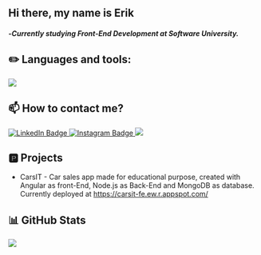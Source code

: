 ## Hi there, my name is Erik
#### -*Currently studying Front-End Development at Software University.*

## ✏️ Languages and tools:
<a href="https://skillicons.dev">
   <img src="https://skillicons.dev/icons?i=js,ts,angular,express,mongodb,css,html,git,nodejs" />
</a>

## 📫 How to contact me?
<div id="badges">
  <a href="https://www.linkedin.com/in/erik-todorov-50b60b239/">
  <img src="https://img.shields.io/badge/LinkedIn-blue?style=for-the-badge&logo=linkedin&logoColor=white" alt="LinkedIn Badge"/>
  </a>
  <a href="https://www.instagram.com/todorowwww/">
  <img src="https://camo.githubusercontent.com/b3d4671768bd0f9b6c8f410a25a96e0c5a4d135208d8910461e986f97e7985ab/68747470733a2f2f696d672e736869656c64732e696f2f62616467652f496e7374616772616d2d4534343035463f7374796c653d666f722d7468652d6261646765266c6f676f3d696e7374616772616d266c6f676f436f6c6f723d7768697465" alt="Instagram Badge"/>
  </a>
  <a href="mailto:eriktdrv@gmail.com">
  <img src="https://img.shields.io/badge/Gmail-D14836?style=for-the-badge&logo=gmail&logoColor=white">
  </a>
</div>

## 🅿️ Projects

* CarsIT - Car sales app made for educational purpose, created with Angular as front-End, Node.js as Back-End and MongoDB as database. Currently deployed at https://carsit-fe.ew.r.appspot.com/

## 📊 GitHub Stats 
![](https://github-readme-streak-stats.herokuapp.com/?user=ErikTdrv&theme=dark&hide_border=false)

